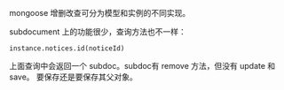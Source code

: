 mongoose 增删改查可分为模型和实例的不同实现。

subdocument 上的功能很少，查询方法也不一样：
```
instance.notices.id(noticeId)
```
上面查询中会返回一个 subdoc。subdoc有 remove 方法，但没有 update 和 save。
要保存还是要保存其父对象。
